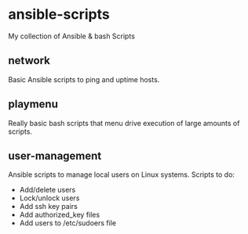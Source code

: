# ansible-scripts

My collection of Ansible & bash Scripts

## network

Basic Ansible scripts to ping and uptime hosts.

## playmenu

Really basic bash scripts that menu drive execution of large amounts of scripts.

## user-management

Ansible scripts to manage local users on Linux systems. Scripts to do:

- Add/delete users
- Lock/unlock users
- Add ssh key pairs
- Add authorized_key files
- Add users to /etc/sudoers file
